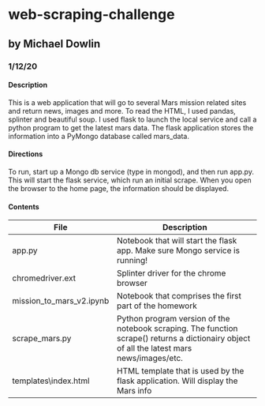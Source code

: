 # web-scraping-challenge
## by Michael Dowlin
### 1/12/20

#### Description
This is a web application that will go to several Mars mission related sites and return news, images and more.  To read the HTML, I used pandas, splinter and beautiful soup.  I used flask to launch the local service and call a python program to get the latest mars data.  The flask application stores the information into a PyMongo database called mars_data.

#### Directions
To run, start up a Mongo db service (type in mongod), and then run app.py.  This will start the flask service, which run an initial scrape.  When you open the browser to the home page, the information should be displayed.

#### Contents

| File                         | Description                                                                                     |
|------------------------------|-------------------------------------------------------------------------------------------------|
|app.py                        |Notebook that will start the flask app.  Make sure Mongo service is running!                     |
|chromedriver.ext              |Splinter driver for the chrome browser                                                           |
|mission_to_mars_v2.ipynb      |Notebook that comprises the first part of the homework  |
|scrape_mars.py                |Python program version of the notebook scraping.  The function scrape() returns a dictionairy object of all the latest mars news/images/etc. |
|templates\index.html          |HTML template that is used by the flask application.  Will display the Mars info  |
